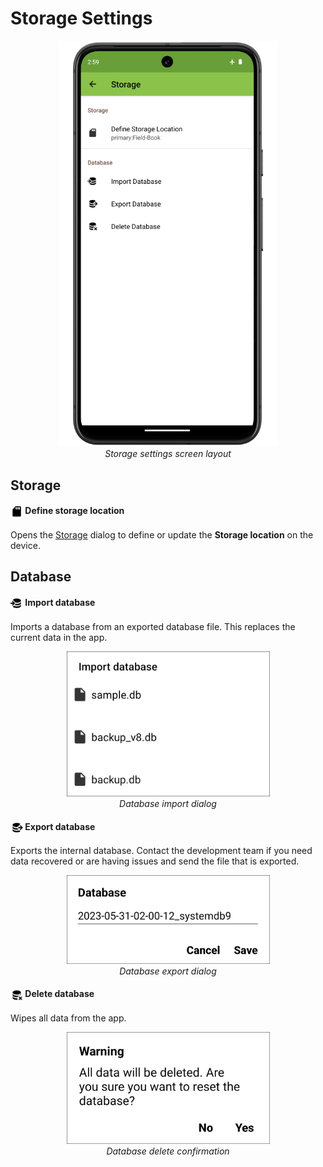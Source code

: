 Storage Settings
================

<figure align="center" class="image">
  <img src="_static/images/settings/storage/settings_storage_framed.png" width="350px"> 
  <figcaption><i>Storage settings screen layout</i></figcaption> 
</figure>

Storage
-------

#### <img ref="sd" style="vertical-align: middle;" src="_static/icons/settings/system/sd.png" width="20px">  Define storage location

Opens the <a href="#/storage">Storage</a> dialog to define or update the **Storage location** on the device.

Database
--------

#### <img ref="import" style="vertical-align: middle;" src="_static/icons/settings/storage/database-import.png" width="20px"> Import database

Imports a database from an exported database file.
This replaces the current data in the app.

<figure align="center" class="image">
  <img src="_static/images/settings/storage/settings_storage_database_import.png" width="325px"> 
  <figcaption><i>Database import dialog</i></figcaption> 
</figure>

#### <img ref="export" style="vertical-align: middle;" src="_static/icons/settings/storage/database-export.png" width="20px"> Export database

Exports the internal database.
Contact the development team if you need data recovered or are having issues and send the file that is exported.

<figure align="center" class="image">
  <img src="_static/images/settings/storage/settings_storage_database_export.png" width="325px"> 
  <figcaption><i>Database export dialog</i></figcaption> 
</figure>

#### <img ref="remove" style="vertical-align: middle;" src="_static/icons/settings/storage/database-remove.png" width="20px"> Delete database

Wipes all data from the app.

<figure align="center" class="image">
  <img src="_static/images/settings/storage/settings_storage_database_delete.png" width="325px"> 
  <figcaption><i>Database delete confirmation</i></figcaption> 
</figure>
